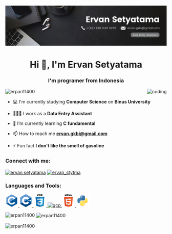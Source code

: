 ![logo](https://github.com/Erpan11400/Erpan11400/blob/main/Background%20Linked%20In.png)
<h1 align="center">Hi 👋, I'm Ervan Setyatama</h1>
<h3 align="center">I'm programer from Indonesia</h3>

<img align="right" alt = "coding" witdth = "400" src = "https://encrypted-tbn0.gstatic.com/images?q=tbn:ANd9GcRr7ZgZdz1L2KE8ielEbzKApte3kIznM2o9k462THcs1A&s">

<p align="left"> <img src="https://komarev.com/ghpvc/?username=erpan11400&label=Profile%20views&color=0e75b6&style=flat" alt="erpan11400" /> </p>

- 💻 I'm currently studying **Computer Science** on **Binus University**

- ⛹🏻‍♂️ I work as a **Data Entry Assistant**

- 🌱 I’m currently learning **C fundamental**

- 📫 How to reach me **ervan.gkbi@gmail.com**

- ⚡ Fun fact **I don't like the smell of gasoline**

<h3 align="left">Connect with me:</h3>
<p align="left">
<a href="https://linkedin.com/in/ervan setyatama" target="blank"><img align="center" src="https://raw.githubusercontent.com/rahuldkjain/github-profile-readme-generator/master/src/images/icons/Social/linked-in-alt.svg" alt="ervan setyatama" height="30" width="40" /></a>
<a href="https://instagram.com/ervan_stytma" target="blank"><img align="center" src="https://raw.githubusercontent.com/rahuldkjain/github-profile-readme-generator/master/src/images/icons/Social/instagram.svg" alt="ervan_stytma" height="30" width="40" /></a>
</p>

<h3 align="left">Languages and Tools:</h3>
<p align="left"> <a href="https://www.cprogramming.com/" target="_blank" rel="noreferrer"> <img src="https://raw.githubusercontent.com/devicons/devicon/master/icons/c/c-original.svg" alt="c" width="40" height="40"/> </a> <a href="https://www.w3schools.com/cpp/" target="_blank" rel="noreferrer"> <img src="https://raw.githubusercontent.com/devicons/devicon/master/icons/cplusplus/cplusplus-original.svg" alt="cplusplus" width="40" height="40"/> </a> <a href="https://www.w3schools.com/css/" target="_blank" rel="noreferrer"> <img src="https://raw.githubusercontent.com/devicons/devicon/master/icons/css3/css3-original-wordmark.svg" alt="css3" width="40" height="40"/> </a> <a href="https://cloud.google.com" target="_blank" rel="noreferrer"> <img src="https://www.vectorlogo.zone/logos/google_cloud/google_cloud-icon.svg" alt="gcp" width="40" height="40"/> </a> <a href="https://www.w3.org/html/" target="_blank" rel="noreferrer"> <img src="https://raw.githubusercontent.com/devicons/devicon/master/icons/html5/html5-original-wordmark.svg" alt="html5" width="40" height="40"/> </a> <a href="https://www.python.org" target="_blank" rel="noreferrer"> <img src="https://raw.githubusercontent.com/devicons/devicon/master/icons/python/python-original.svg" alt="python" width="40" height="40"/> </a> </p>

<p><img align="left" src="https://github-readme-stats.vercel.app/api/top-langs?username=erpan11400&show_icons=true&locale=en&layout=compact" alt="erpan11400" /></p>

<p>&nbsp;<img align="center" src="https://github-readme-stats.vercel.app/api?username=erpan11400&show_icons=true&locale=en" alt="erpan11400" /></p>

<p><img align="center" src="https://github-readme-streak-stats.herokuapp.com/?user=erpan11400&" alt="erpan11400" /></p>
